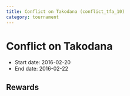 ```yaml
---
title: Conflict on Takodana (conflict_tfa_10)
category: tournament
---
```

# Conflict on Takodana

  * Start date: 2016-02-20
  * End date: 2016-02-22

## Rewards

